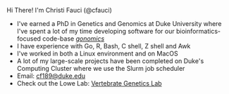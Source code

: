 Hi There! I'm Christi Fauci (@cfauci)

* I've earned a PhD in Genetics and Genomics at Duke University where I've spent a lot of my time developing software for our bioinformatics-focused code-base [*gonomics*](https://github.com/vertgenlab/gonomics)
* I have experience with Go, R, Bash, C shell, Z shell and Awk
* I've worked in both a Linux environment and on MacOS
* A lot of my large-scale projects have been completed on Duke's Computing Cluster where we use the Slurm job scheduler
* Email: cf189@duke.edu
* Check out the Lowe Lab: [Vertebrate Genetics Lab](http://vertgenlab.org)

